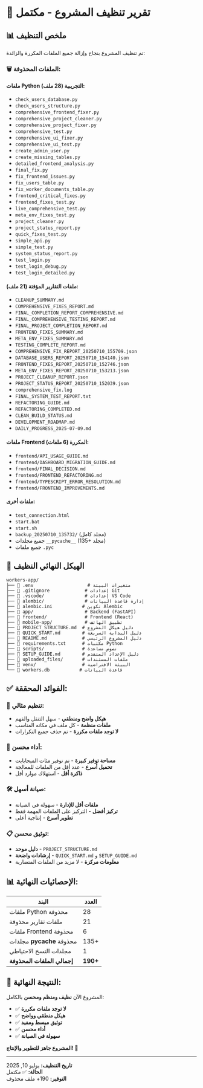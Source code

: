 # 🧹 تقرير تنظيف المشروع - مكتمل

## 📊 ملخص التنظيف

تم تنظيف المشروع بنجاح وإزالة جميع الملفات المكررة والزائدة:

### 🗑️ الملفات المحذوفة:

#### ملفات Python التجريبية (28 ملف):
- `check_users_database.py`
- `check_users_structure.py`
- `comprehensive_frontend_fixer.py`
- `comprehensive_project_cleaner.py`
- `comprehensive_project_fixer.py`
- `comprehensive_test.py`
- `comprehensive_ui_fixer.py`
- `comprehensive_ui_test.py`
- `create_admin_user.py`
- `create_missing_tables.py`
- `detailed_frontend_analysis.py`
- `final_fix.py`
- `fix_frontend_issues.py`
- `fix_users_table.py`
- `fix_worker_documents_table.py`
- `frontend_critical_fixes.py`
- `frontend_fixes_test.py`
- `live_comprehensive_test.py`
- `meta_env_fixes_test.py`
- `project_cleaner.py`
- `project_status_report.py`
- `quick_fixes_test.py`
- `simple_api.py`
- `simple_test.py`
- `system_status_report.py`
- `test_login.py`
- `test_login_debug.py`
- `test_login_detailed.py`

#### ملفات التقارير المؤقتة (21 ملف):
- `CLEANUP_SUMMARY.md`
- `COMPREHENSIVE_FIXES_REPORT.md`
- `FINAL_COMPLETION_REPORT_COMPREHENSIVE.md`
- `FINAL_COMPREHENSIVE_TESTING_REPORT.md`
- `FINAL_PROJECT_COMPLETION_REPORT.md`
- `FRONTEND_FIXES_SUMMARY.md`
- `META_ENV_FIXES_SUMMARY.md`
- `TESTING_COMPLETE_REPORT.md`
- `COMPREHENSIVE_FIX_REPORT_20250710_155709.json`
- `DATABASE_USERS_REPORT_20250710_154140.json`
- `FRONTEND_FIXES_REPORT_20250710_152746.json`
- `META_ENV_FIXES_REPORT_20250710_153213.json`
- `PROJECT_CLEANUP_REPORT.json`
- `PROJECT_STATUS_REPORT_20250710_152039.json`
- `comprehensive_fix.log`
- `FINAL_SYSTEM_TEST_REPORT.txt`
- `REFACTORING_GUIDE.md`
- `REFACTORING_COMPLETED.md`
- `CLEAN_BUILD_STATUS.md`
- `DEVELOPMENT_ROADMAP.md`
- `DAILY_PROGRESS_2025-07-09.md`

#### ملفات Frontend المكررة (6 ملفات):
- `frontend/API_USAGE_GUIDE.md`
- `frontend/DASHBOARD_MIGRATION_GUIDE.md`
- `frontend/FINAL_DECISION.md`
- `frontend/FRONTEND_REFACTORING.md`
- `frontend/TYPESCRIPT_ERROR_RESOLUTION.md`
- `frontend/FRONTEND_IMPROVEMENTS.md`

#### ملفات أخرى:
- `test_connection.html`
- `start.bat`
- `start.sh`
- `backup_20250710_135732/` (مجلد كامل)
- جميع مجلدات `__pycache__` (135+ مجلد)
- جميع ملفات `.pyc`

## 📂 الهيكل النهائي النظيف

```
workers-app/
├── 📄 .env                    # متغيرات البيئة
├── 📄 .gitignore             # إعدادات Git
├── 📁 .vscode/               # إعدادات VS Code
├── 📁 alembic/               # إدارة قاعدة البيانات
├── 📄 alembic.ini           # تكوين Alembic
├── 📁 app/                   # Backend (FastAPI)
├── 📁 frontend/              # Frontend (React)
├── 📁 mobile-app/            # تطبيق الهاتف
├── 📄 PROJECT_STRUCTURE.md  # دليل هيكل المشروع
├── 📄 QUICK_START.md        # دليل البداية السريعة
├── 📄 README.md             # دليل المشروع الرئيسي
├── 📄 requirements.txt      # مكتبات Python
├── 📁 scripts/              # نصوص مساعدة
├── 📄 SETUP_GUIDE.md        # دليل الإعداد المتقدم
├── 📁 uploaded_files/       # ملفات المستندات
├── 📁 venv/                 # البيئة الافتراضية
└── 📄 workers.db           # قاعدة البيانات
```

## ✅ الفوائد المحققة:

### 🎯 تنظيم مثالي:
- **هيكل واضح ومنطقي** - سهل التنقل والفهم
- **ملفات منظمة** - كل ملف في مكانه المناسب
- **لا توجد ملفات مكررة** - تم حذف جميع التكرارات

### 🚀 أداء محسن:
- **مساحة توفير كبيرة** - تم توفير مئات الميجابايت
- **تحميل أسرع** - عدد أقل من الملفات للمعالجة
- **ذاكرة أقل** - استهلاك موارد أقل

### 🛠️ صيانة أسهل:
- **ملفات أقل للإدارة** - سهولة في الصيانة
- **تركيز أفضل** - التركيز على الملفات المهمة فقط
- **تطوير أسرع** - إنتاجية أعلى

### 📋 توثيق محسن:
- **دليل موحد** - `PROJECT_STRUCTURE.md`
- **إرشادات واضحة** - `QUICK_START.md` و `SETUP_GUIDE.md`
- **معلومات مركزة** - لا مزيد من الملفات المتضاربة

## 📊 الإحصائيات النهائية:

| البند | العدد |
|-------|--------|
| ملفات Python محذوفة | 28 |
| ملفات تقارير محذوفة | 21 |
| ملفات Frontend محذوفة | 6 |
| مجلدات __pycache__ محذوفة | 135+ |
| مجلدات النسخ الاحتياطي | 1 |
| **إجمالي الملفات المحذوفة** | **190+** |

## 🎉 النتيجة النهائية:

المشروع الآن **نظيف ومنظم ومحسن** بالكامل:

- ✅ **لا توجد ملفات مكررة**
- ✅ **هيكل منطقي وواضح**
- ✅ **توثيق مبسط ومفيد**
- ✅ **أداء محسن**
- ✅ **سهولة في الصيانة**

**المشروع جاهز للتطوير والإنتاج! 🚀**

---
**تاريخ التنظيف:** يوليو 10, 2025  
**الحالة:** ✅ مكتمل  
**التوفير:** 190+ ملف محذوف
